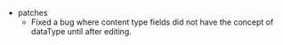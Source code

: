 * patches
    * Fixed a bug where content type fields did not have the concept of dataType until after editing.